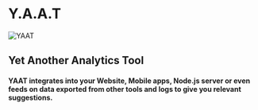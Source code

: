 # Y.A.A.T
![YAAT](https://raw.githubusercontent.com/dhaval17/yaat/assets/icon.png)
## Yet Another Analytics Tool

#### YAAT integrates into your Website, Mobile apps, Node.js server or even feeds on data exported from other tools and logs to give you relevant suggestions.
